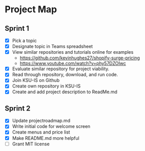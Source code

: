 # Project Map 
## Sprint 1
- [x] Pick a topic
- [x] Designate topic in Teams spreadsheet
- [x] View similar repositories and tutorials online for examples
     - https://github.com/kevinhughes27/shopify-surge-pricing
     - https://www.youtube.com/watch?v=phy57DZOIwc
- [x] Evaluate similar repository for project viability.
- [x] Read through repository, download, and run code.
- [x] Join KSU-IS on Github
- [x] Create own repository in KSU-IS
- [x] Create and add project description to ReadMe.md

## Sprint 2
- [x] Update projectroadmap.md
- [x] Write initial code for welcome screen
- [x] Create menus and price list
- [x] Make README.md more helpful
- [ ] Grant MIT license